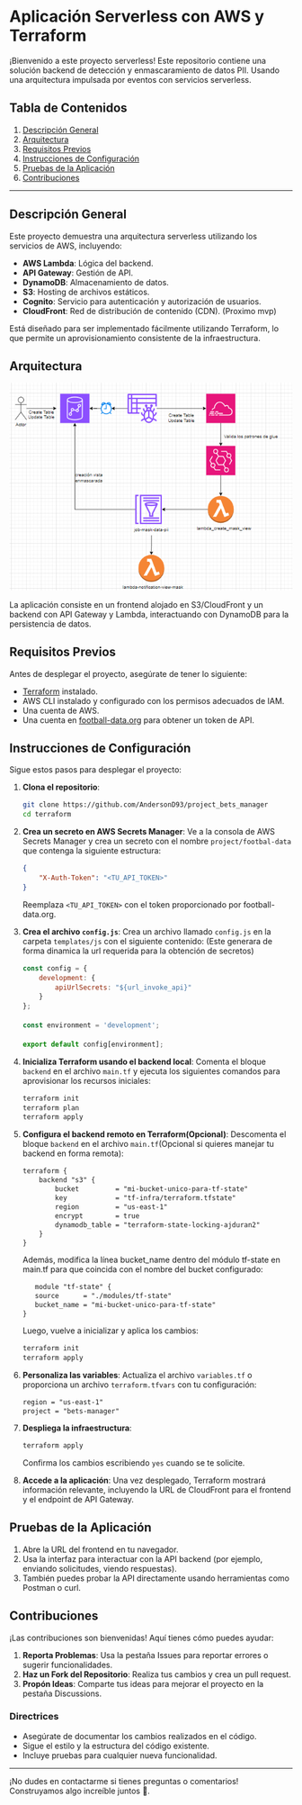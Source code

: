 
# Aplicación Serverless con AWS y Terraform

¡Bienvenido a este proyecto serverless! Este repositorio contiene una solución backend de detección y enmascaramiento de datos PII. Usando una arquitectura impulsada por eventos con servicios serverless.

## Tabla de Contenidos

1. [Descripción General](#descripción-general)
2. [Arquitectura](#arquitectura)
3. [Requisitos Previos](#requisitos-previos)
4. [Instrucciones de Configuración](#instrucciones-de-configuración)
5. [Pruebas de la Aplicación](#pruebas-de-la-aplicación)
6. [Contribuciones](#contribuciones)

---

## Descripción General

Este proyecto demuestra una arquitectura serverless utilizando los servicios de AWS, incluyendo:

- **AWS Lambda**: Lógica del backend.
- **API Gateway**: Gestión de API.
- **DynamoDB**: Almacenamiento de datos.
- **S3**: Hosting de archivos estáticos.
- **Cognito**: Servicio para autenticación y autorización de usuarios.
- **CloudFront**: Red de distribución de contenido (CDN). (Proximo mvp)

Está diseñado para ser implementado fácilmente utilizando Terraform, lo que permite un aprovisionamiento consistente de la infraestructura.

## Arquitectura

![Diagrama de Arquitectura](image.png)

La aplicación consiste en un frontend alojado en S3/CloudFront y un backend con API Gateway y Lambda, interactuando con DynamoDB para la persistencia de datos.

## Requisitos Previos

Antes de desplegar el proyecto, asegúrate de tener lo siguiente:

- [Terraform](https://www.terraform.io/downloads.html) instalado.
- AWS CLI instalado y configurado con los permisos adecuados de IAM.
- Una cuenta de AWS.
- Una cuenta en [football-data.org](https://football-data.org/) para obtener un token de API.

## Instrucciones de Configuración

Sigue estos pasos para desplegar el proyecto:

1. **Clona el repositorio**:
   ```bash
   git clone https://github.com/AndersonD93/project_bets_manager
   cd terraform
   ```

2. **Crea un secreto en AWS Secrets Manager**:
   Ve a la consola de AWS Secrets Manager y crea un secreto con el nombre `project/footbal-data` que contenga la siguiente estructura:
   ```json
   {
       "X-Auth-Token": "<TU_API_TOKEN>"
   }
   ```
   Reemplaza `<TU_API_TOKEN>` con el token proporcionado por football-data.org.

3. **Crea el archivo `config.js`**:
   Crea un archivo llamado `config.js` en la carpeta `templates/js` con el siguiente contenido: (Este generara de forma dinamica la url requerida para la obtención de secretos)
   ```javascript
   const config = {
       development: {
           apiUrlSecrets: "${url_invoke_api}"
       }
   };

   const environment = 'development';

   export default config[environment];
   ```
4. **Inicializa Terraform usando el backend local**:
   Comenta el bloque `backend` en el archivo `main.tf` y ejecuta los siguientes comandos para aprovisionar los recursos iniciales:
   ```bash
   terraform init
   terraform plan
   terraform apply
   ```

5. **Configura el backend remoto en Terraform(Opcional)**:
   Descomenta el bloque `backend` en el archivo `main.tf`(Opcional si quieres manejar tu backend en forma remota):
   ```hcl
   terraform {
       backend "s3" {
           bucket         = "mi-bucket-unico-para-tf-state"
           key            = "tf-infra/terraform.tfstate"
           region         = "us-east-1"
           encrypt        = true
           dynamodb_table = "terraform-state-locking-ajduran2"
       }
   }
   ```
   Además, modifica la línea bucket_name dentro del módulo tf-state en main.tf para que coincida con el nombre del bucket configurado:

   ```hcl
      module "tf-state" {
      source      = "./modules/tf-state"
      bucket_name = "mi-bucket-unico-para-tf-state"
   }
   ```
   Luego, vuelve a inicializar y aplica los cambios:
   ```bash
   terraform init
   terraform apply
   ```

6. **Personaliza las variables**:
   Actualiza el archivo `variables.tf` o proporciona un archivo `terraform.tfvars` con tu configuración:
   ```hcl
   region = "us-east-1"
   project = "bets-manager"
   ```

7. **Despliega la infraestructura**:
   ```bash
   terraform apply
   ```
   Confirma los cambios escribiendo `yes` cuando se te solicite.

8. **Accede a la aplicación**:
   Una vez desplegado, Terraform mostrará información relevante, incluyendo la URL de CloudFront para el frontend y el endpoint de API Gateway.

## Pruebas de la Aplicación

1. Abre la URL del frontend en tu navegador.
2. Usa la interfaz para interactuar con la API backend (por ejemplo, enviando solicitudes, viendo respuestas).
3. También puedes probar la API directamente usando herramientas como Postman o curl.

## Contribuciones

¡Las contribuciones son bienvenidas! Aquí tienes cómo puedes ayudar:

1. **Reporta Problemas**: Usa la pestaña Issues para reportar errores o sugerir funcionalidades.
2. **Haz un Fork del Repositorio**: Realiza tus cambios y crea un pull request.
3. **Propón Ideas**: Comparte tus ideas para mejorar el proyecto en la pestaña Discussions.

### Directrices

- Asegúrate de documentar los cambios realizados en el código.
- Sigue el estilo y la estructura del código existente.
- Incluye pruebas para cualquier nueva funcionalidad.

---

¡No dudes en contactarme si tienes preguntas o comentarios! Construyamos algo increíble juntos 🚀.
